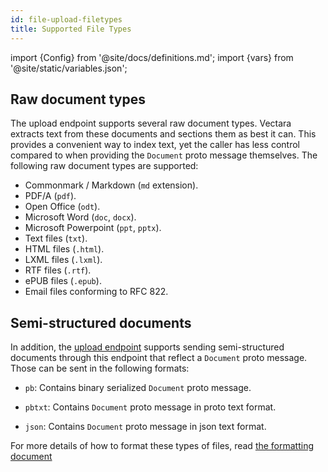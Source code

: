 ```yaml
---
id: file-upload-filetypes
title: Supported File Types
---
```


import {Config} from '@site/docs/definitions.md';
import {vars} from '@site/static/variables.json';

## Raw document types

The upload endpoint supports several raw document types. Vectara extracts text
from these documents and sections them as best it can. This provides a
convenient way to index text, yet the caller has less control compared to when
providing the `Document` proto message themselves. The following raw document
types are supported:

- Commonmark / Markdown (`md` extension).
- PDF/A (`pdf`).
- Open Office (`odt`).
- Microsoft Word (`doc`, `docx`).
- Microsoft Powerpoint (`ppt`, `pptx`).
- Text files (`txt`).
- HTML files (`.html`).
- LXML files (`.lxml`).
- RTF files (`.rtf`).
- ePUB files (`.epub`).
- Email files conforming to RFC 822.

## Semi-structured documents

In addition, the [upload endpoint](/docs/1.0/api-reference/indexing-apis/file-upload/file-upload) supports
sending semi-structured documents through this endpoint that reflect a
`Document` proto message.  Those can be sent in the following formats:

- `pb`: Contains binary serialized `Document` proto message.

- `pbtxt`: Contains `Document` proto message in proto text format.

- `json`: Contains `Document` proto message in json text format.

For more details of how to format these types of files, read
[the formatting document](/docs/1.0/api-reference/indexing-apis/file-upload/format-for-upload)
